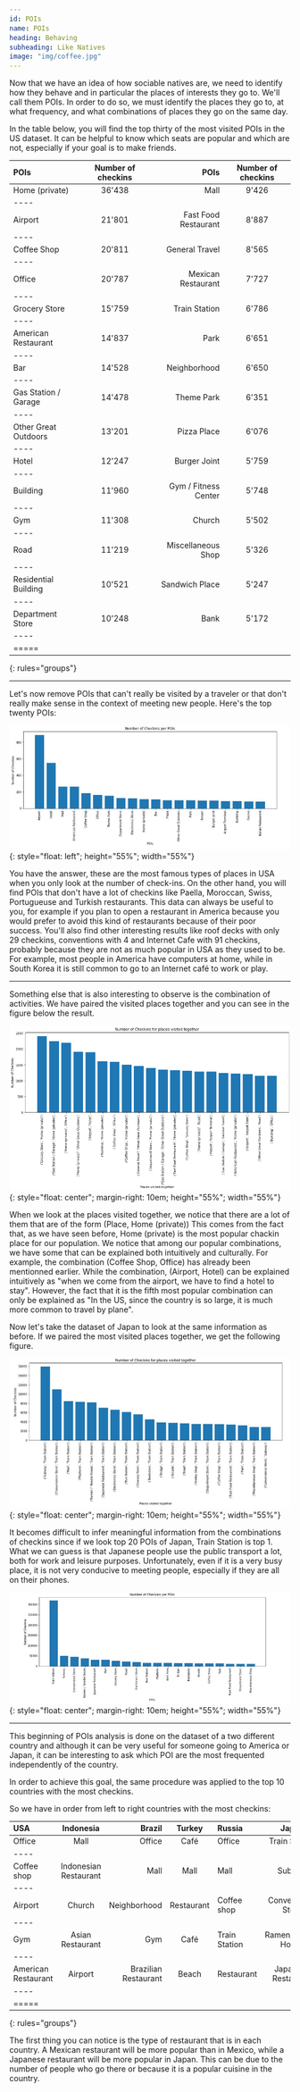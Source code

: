 ```yaml
---
id: POIs
name: POIs
heading: Behaving
subheading: Like Natives
image: "img/coffee.jpg"
---
```


Now that we have an idea of how sociable natives are, we need to identify how they behave and in particular the places of interests they go to. We'll call them POIs. In order to do so, we must identify the places they go to, at what frequency, and what combinations of places they go on the same day.

In the table below, you will find the top thirty of the most visited POIs in the US dataset. It can be helpful to know which seats are popular and which are not, especially if your goal is to make friends.

| POIs              | Number of checkins | POIs | Number of checkins |
|:--------          |:-------:|--------:|:--------:|
| Home (private)    | 36'438 | Mall   | 9'426   |
|----
| Airport           | 21'801 | Fast Food Restaurant 	   |8'887   |
|----
| Coffee Shop 	     | 20'811 | General Travel   | 8'565   |
|----
| Office            | 20'787 | Mexican Restaurant 	   |7'727   |
|----
| Grocery Store	  | 15'759 | Train Station 	   |6'786   |
|----
|American Restaurant| 14'837 | Park   |6'651   |
|----
|     Bar	        | 14'528 | Neighborhood   |6'650   |
|----
|Gas Station / Garage| 14'478| Theme Park  |6'351   |
|----
|Other Great Outdoors| 13'201| Pizza Place   |6'076   |
|----
| Hotel             | 12'247 | Burger Joint 	   |5'759   |
|----
| Building 	        | 11'960 | Gym / Fitness Center |5'748   |
|----
| Gym               | 11'308 | Church   |5'502   |
|----
|Road               | 11'219 | Miscellaneous Shop | 5'326   |
|----
|Residential Building| 10'521| Sandwich Place  |5'247   |
|----
| Department Store  | 10'248 | Bank   |5'172   |
|----
|=====
{: rules="groups"}

---

Let's now remove POIs that can't really be visited by a traveler or that don't really make sense in the context of meeting new people. Here's the top twenty POIs:


 ![image](img/NbOfCheckinsPerPoisUS.JPG){: style="float: left"; height="55%"; width="55%"}

You have the answer, these are the most famous types of places in USA when you only look at the number of check-ins. On the other hand, you will find POIs that don't have a lot of checkins like Paella, Moroccan, Swiss, Portugueuse and Turkish restaurants. This data can always be useful to you, for example if you plan to open a restaurant in America because you would prefer to avoid this kind of restaurants because of their poor success.
You'll also find other interesting results like roof decks with only 29 checkins, conventions with 4 and Internet Cafe with 91 checkins, probably because they are not as much popular in USA as they used to be. For example, most people in America have computers at home, while in South Korea it is still common to go to an Internet café to work or play.

---

Something else that is also interesting to observe is the combination of activities. We have paired the visited places together and you can see in the figure below the result.

 ![image](img/nbofcheckinsforplacesvisitedtogetherUS.png){: style="float: center"; margin-right: 10em; height="55%"; width="55%"}

When we look at the places visited together, we notice that there are a lot of them that are of the form (Place, Home (private)) This comes from the fact that, as we have seen before, Home (private) is the most popular chackin place for our population. We notice that among our popular combinations, we have some that can be explained both intuitively and culturally. For example, the combination (Coffee Shop, Office) has already been mentionned earlier. While the combination, (Airport, Hotel) can be explained intuitively as "when we come from the airport, we have to find a hotel to stay". However, the fact that it is the fifth most popular combination can only be explained as "In the US, since the country is so large, it is much more common to travel by plane".


Now let's take the dataset of Japan to look at the same information as before. If we paired the most visited places together, we get the following figure.

 ![image](img/nbofcheckinsforplacesvisitedtogetherJapan.JPG){: style="float: center"; margin-right: 10em; height="55%"; width="55%"}

  It becomes difficult to infer meaningful information from the combinations of checkins since if we look top 20 POIs of Japan, Train Station is top 1. What we can guess is that Japanese people use the public transport a lot, both for work and leisure purposes.
  Unfortunately, even if it is a very busy place, it is not very conducive to meeting people, especially if they are all on their phones.

   ![image](img/NbOfCheckinsPerPoisJapan.JPG){: style="float: center"; margin-right: 10em; height="55%"; width="55%"}


---


 This beginning of POIs analysis is done on the dataset of a two different country and although it can be very useful for someone going to America or Japan, it can be interesting to ask which POI are the most frequented independently of the country.

 In order to achieve this goal, the same procedure was applied to the top 10 countries with the most checkins.

 So we have in order from left to right countries with the most checkins:


 |       USA | Indonesia | Brazil           | Turkey | Russia | Japan        | Malaysia | Mexico | Thailand | Philippines |
|:-------- |:-------:|--------:|:--------:|:-------- |:-------:|--------:|:--------:|:-------- |:-------:|
| Office  | Mall |Office      |  Café  |Office   | Train Station | Mall | Office | Mall | Mall |
|----
|Coffee shop|Indonesian Restaurant|   Mall | Mall  |Mall   | Subway         | Malaysian Restaurant | Mall | Thai Restaurant | Office |
|----
| Airport |Church | Neighborhood |   Restaurant  | Coffee shop | Convenience Store | Asian Restaurant | Mexican Restaurant | Train Station | Coffee shop |
|---- 
| Gym | Asian Restaurant | Gym  |   Café  | Train Station | Ramen/Noodle House |  Indian Restaurant | Gym | Coffee shop | Fast food restaurant |
|----
| American Restaurant | Airport | Brazilian Restaurant  | Beach   | Restaurant | Japanese Restaurant | Café | Mall | Japanese Restaurant | Church |
|----
|=====
{: rules="groups"}


The first thing you can notice is the type of restaurant that is in each country. A Mexican restaurant will be more popular than in Mexico, while a Japanese restaurant will be more popular in Japan. This can be due to the number of people who go there or because it is a popular cuisine in the country.
